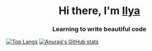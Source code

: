 <h1 align="center">Hi there, I'm <a href="https://github.com/barashek1233" target="_blank">Ilya</a> 
<h3 align="center">Learning to write beautiful code</h3>
  
<!---Для подробной версии-->
[![Top Langs](https://github-readme-stats.vercel.app/api/top-langs/?username=barashek1233)](https://github.com/anuraghazra/github-readme-stats)
[![Anurag's GitHub stats](https://github-readme-stats.vercel.app/api?username=barashek1233)](https://github.com/anuraghazra/github-readme-stats)
